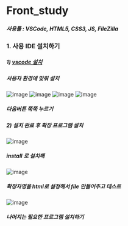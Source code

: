# Front_study

##### 사용툴 : VSCode, HTML5, CSS3, JS, FileZilla

### 1. 사용 IDE 설치하기
##### 1) <a href="https://code.visualstudio.com/Download"> vscode 설치 </a>

<h5> 사용자 환경에 맞춰 설치 </h5>

![image](https://user-images.githubusercontent.com/84692769/138420255-91941eef-77d2-4fdd-ac40-771c74449523.png) ![image](https://user-images.githubusercontent.com/84692769/138420497-bf3c7f80-1140-4b55-869e-7eb5891a9cb2.png)
![image](https://user-images.githubusercontent.com/84692769/138420518-4a8ec9a5-2ee1-4b0a-a408-e9c1f1a2c8ce.png) ![image](https://user-images.githubusercontent.com/84692769/138420537-f2fded6e-f3d9-49ee-aaa7-f0a7a788d686.png)

<h5> 다음버튼 쭉쭉 누르기 </h5>

##### 2) 설치 완료 후 확장 프로그램 설치

![image](https://user-images.githubusercontent.com/84692769/138420861-079eb72c-f170-49c3-b8a8-970552053eaa.png)

<h5> install 로 설치해 </h5>

![image](https://user-images.githubusercontent.com/84692769/138421121-197dab44-9ab4-450a-9800-0c537761f829.png)

<h5> 확장자명을 html로 설정해서 file 만들어주고 테스트 </h5>

![image](https://user-images.githubusercontent.com/84692769/138421328-193b02dc-fbd5-4ad1-b482-95ea2a0e53c1.png)

<h5> 나머지는 필요한 프로그램 설치하기 </h5>
